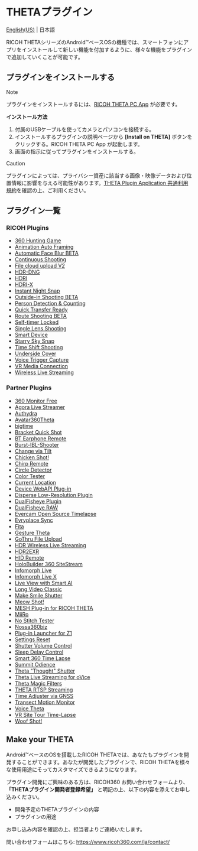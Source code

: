 # THETAプラグイン

[English(US)](./README.md) | 日本語

RICOH THETAシリーズのAndroid™ベースOSの機種では、スマートフォンにアプリをインストールして新しい機能を付加するように、様々な機能をプラグインで追加していくことが可能です。

## プラグインをインストールする

> [!NOTE]
> プラグインをインストールするには、[RICOH THETA PC App](https://support.ricoh360.com/app-download) が必要です。

__インストール方法__

1. 付属のUSBケーブルを使ってカメラとパソコンを接続する。
1. インストールするプラグインの説明ページから __[Install on THETA]__ ボタンをクリックする。RICOH THETA PC App が起動します。
1. 画面の指示に従ってプラグインをインストールする。

> [!CAUTION]
> プラグインによっては、プライバシー資産に該当する画像・映像データおよび位置情報に影響を与える可能性があります。[THETA Plugin Application 共通利用規約](https://www.ricoh360.com/ja/terms/plugins/)を確認の上、ご利用ください。

## プラグイン一覧

### RICOH Plugins

- [360 Hunting Game](plugins/com.theta360.hunting360/README.ja.md)
- [Animation Auto Framing](plugins/com.theta360.animationautoframing/README.ja.md)
- [Automatic Face Blur BETA](plugins/com.theta360.automaticfaceblur/README.ja.md)
- [Continuous Shooting](plugins/com.theta360.continuousshooting/README.ja.md)
- [File cloud upload V2](plugins/com.theta360.clouduploadv2/README.ja.md)
- [HDR-DNG](plugins/com.ricoh360.hdrDng/README.ja.md)
- [HDRI](plugins/com.theta360.hdri/README.ja.md)
- [HDRI-X](plugins/com.theta360.hdri_x/README.ja.md)
- [Instant Night Snap](plugins/com.theta360.instantnightsnap/README.ja.md)
- [Outside-in Shooting BETA](plugins/com.theta360.around/README.ja.md)
- [Person Detection & Counting](plugins/com.theta360.persondetectionandcounting/README.ja.md)
- [Quick Transfer Ready](plugins/com.theta360.quicktransferready/README.ja.md)
- [Route Shooting BETA](plugins/com.theta360.walk/README.ja.md)
- [Self-timer Locked](plugins/com.theta360.selftimerlocked/README.ja.md)
- [Single Lens Shooting](plugins/com.theta360.singlelensshooting/README.ja.md)
- [Smart Device](plugins/com.theta360.smartdevice/README.ja.md)
- [Starry Sky Snap](plugins/com.theta360.starryskysnap/README.ja.md)
- [Time Shift Shooting](plugins/com.theta360.timeshiftshooting/README.ja.md)
- [Underside Cover](plugins/com.theta360.undersidecover/README.ja.md)
- [Voice Trigger Capture](plugins/com.theta360.voiceshutter/README.ja.md)
- [VR Media Connection](plugins/com.theta360.vrmediaconnection/README.ja.md)
- [Wireless Live Streaming](plugins/com.theta360.cloudstreaming/README.ja.md)

### Partner Plugins

- [360 Monitor Free](plugins/skunkworks.monitor/README.ja.md)
- [Agora Live Streamer](plugins/jp.co.tis.thetapluginapp.agora_live_streamer/README.ja.md)
- [Authydra](plugins/com.kasper.authydra/README.ja.md)
- [Avatar360Theta](plugins/com.ipresence.avatar360.theta/README.ja.md)
- [bigtime](plugins/guide.theta360.bigtime/README.ja.md)
- [Bracket Quick Shot](plugins/guide.theta360.bracketquickshot/README.ja.md)
- [BT Earphone Remote](plugins/skunkworks.headset/README.ja.md)
- [Burst-IBL-Shooter](plugins/info.cgslab.burstiblshooter/README.ja.md)
- [Change via Tilt](plugins/skunkworks.tiltui/README.ja.md)
- [Chicken Shot!](plugins/guide.theta360.chickenshot/README.ja.md)
- [Chirp Remote](plugins/skunkworks.chirpremote/README.ja.md)
- [Circle Detector](plugins/com.merchen.circledetector/README.ja.md)
- [Color Tester](plugins/guide.theta360.colortester/README.ja.md)
- [Current Location](plugins/skunkworks.currentlocation/README.ja.md)
- [Device WebAPI Plug-in](plugins/org.deviceconnect.android.manager/README.ja.md)
- [Disperse Low-Resolution Plugin](plugins/io.disperse.theta360/README.ja.md)
- [DualFisheye Plugin](plugins/com.hirota41.dualfisheye_plugin/README.ja.md)
- [DualFisheye RAW](plugins/com.hirota41.dualfisheye_plugin2/README.ja.md)
- [Evercam Open Source Timelapse](plugins/io.evercam.constructiontimelapse/README.ja.md)
- [Evryplace Sync](plugins/pl.fream.evryplace.evrytheta/README.ja.md)
- [Fita](plugins/com.everywoah.fitaplugin/README.ja.md)
- [Gesture Theta](plugins/com.invtos.gesture_theta/README.ja.md)
- [GoThru File Upload](plugins/co.gothru.fileupload/README.ja.md)
- [HDR Wireless Live Streaming](plugins/tours.flow.hdrstreaming/README.ja.md)
- [HDR2EXR](plugins/com.kasper.hdr2exr/README.ja.md)
- [HID Remote](plugins/skunkworks.hid/README.ja.md)
- [HoloBuilder 360 SiteStream](plugins/com.holobuilder.jobwatcher/README.ja.md)
- [Infomorph Live](plugins/com.infomorph.theta.live_plugin/README.ja.md)
- [Infomorph Live X](plugins/com.infomorph.theta.live_plugin_x/README.ja.md)
- [Live View with Smart AI](plugins/io.github.bluetiger9.theta360.rescuecam/README.ja.md)
- [Long Video Classic](plugins/guide.theta360.longvideoclassic/README.ja.md)
- [Make Smile Shutter](plugins/jp.co.taosoftware.makesmileshutter.thetaplugin/README.ja.md)
- [Meow Shot!](plugins/be.shiro.meowshot/README.ja.md)
- [MESH Plug-in for RICOH THETA](plugins/jp.co.sony.mesh.theta/README.ja.md)
- [MiiRo](plugins/net.miiro.theta/README.ja.md)
- [No Stitch Tester](plugins/guide.theta360.nostitchtester/README.ja.md)
- [Nossa360biz](plugins/com.nossa360biz.nossa360biz/README.ja.md)
- [Plug-in Launcher for Z1](plugins/skunkworks.launcher/README.ja.md)
- [Settings Reset](plugins/guide.theta360.settingsreset/README.ja.md)
- [Shutter Volume Control](plugins/guide.theta360.shuttervolumecontrol/README.ja.md)
- [Sleep Delay Control](plugins/guide.theta360.sleepmode/README.ja.md)
- [Smart 360 Time Lapse](plugins/com.nossa360.timelapse/README.ja.md)
- [Summit Odience](plugins/com.summit.odience.plugin.ricoh/README.ja.md)
- [Theta "Thought" Shutter](plugins/jp.osdn.gokigen.thetathoughtshutter/README.ja.md)
- [Theta Live Streaming for oVice](plugins/com.ovice.livestreaming.plugin/README.ja.md)
- [Theta Magic Filters](plugins/guide.theta360.opencvdetection/README.ja.md)
- [THETA RTSP Streaming](plugins/com.sciencearts.rtspstreaming/README.ja.md)
- [Time Adjuster via GNSS](plugins/skunkworks.gnsstimeadjuster/README.ja.md)
- [Transect Motion Monitor](plugins/guide.theta360.transectmotionmonitor/README.ja.md)
- [Voice Theta](plugins/com.invtos.voice_theta/README.ja.md)
- [VR Site Tour Time-Lapse](plugins/com.earthcam.vrsitetourtimelapse/README.ja.md)
- [Woof Shot!](plugins/guide.theta360.woofshot/README.ja.md)

## Make your THETA

Android™ベースのOSを搭載したRICOH THETAでは、あなたもプラグインを開発することができます。あなたが開発したプラグインで、RICOH THETAを様々な使用用途にそってカスタマイズできるようになります。

プラグイン開発にご興味のある方は、RICOH360 お問い合わせフォームより、__「THETAプラグイン開発者登録希望」__ と明記の上、以下の内容を添えてお申し込みください。

- 開発予定のTHETAプラグインの内容
- プラグインの用途

お申し込み内容を確認の上、担当者よりご連絡いたします。

問い合わせフォームはこちら: https://www.ricoh360.com/ja/contact/